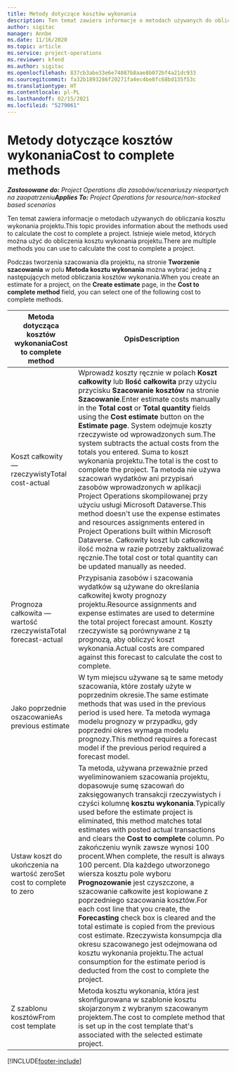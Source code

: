 ```yaml
---
title: Metody dotyczące kosztów wykonania
description: Ten temat zawiera informacje o metodach używanych do obliczania kosztu wykonania projektu.
author: sigitac
manager: Annbe
ms.date: 11/16/2020
ms.topic: article
ms.service: project-operations
ms.reviewer: kfend
ms.author: sigitac
ms.openlocfilehash: 837cb3abe33e6e74087b8aae8b072bf4a21dc933
ms.sourcegitcommit: fa32b1893286f20271fa4ec4be8fc68bd135f53c
ms.translationtype: HT
ms.contentlocale: pl-PL
ms.lasthandoff: 02/15/2021
ms.locfileid: "5279061"
---
```

# <a name="cost-to-complete-methods"></a><span data-ttu-id="6c1b5-103">Metody dotyczące kosztów wykonania</span><span class="sxs-lookup"><span data-stu-id="6c1b5-103">Cost to complete methods</span></span>

<span data-ttu-id="6c1b5-104">_**Zastosowane do:** Project Operations dla zasobów/scenariuszy nieopartych na zaopatrzeniu_</span><span class="sxs-lookup"><span data-stu-id="6c1b5-104">_**Applies To:** Project Operations for resource/non-stocked based scenarios_</span></span>

<span data-ttu-id="6c1b5-105">Ten temat zawiera informacje o metodach używanych do obliczania kosztu wykonania projektu.</span><span class="sxs-lookup"><span data-stu-id="6c1b5-105">This topic provides information about the methods used to calculate the cost to complete a project.</span></span> <span data-ttu-id="6c1b5-106">Istnieje wiele metod, których można użyć do obliczenia kosztu wykonania projektu.</span><span class="sxs-lookup"><span data-stu-id="6c1b5-106">There are multiple methods you can use to calculate the cost to complete a project.</span></span> 

<span data-ttu-id="6c1b5-107">Podczas tworzenia szacowania dla projektu, na stronie **Tworzenie szacowania** w polu **Metoda kosztu wykonania** można wybrać jedną z następujących metod obliczania kosztów wykonania.</span><span class="sxs-lookup"><span data-stu-id="6c1b5-107">When you create an estimate for a project, on the **Create estimate** page, in the **Cost to complete method** field, you can select one of the following cost to complete methods.</span></span>

| <span data-ttu-id="6c1b5-108">Metoda dotycząca kosztów wykonania</span><span class="sxs-lookup"><span data-stu-id="6c1b5-108">Cost to complete method</span></span>    | <span data-ttu-id="6c1b5-109">Opis</span><span class="sxs-lookup"><span data-stu-id="6c1b5-109">Description</span></span>                                                                                                                                                                                                                                                                                                                                                                                                                                                                                        |
|------------------------------|----------------------------------------------------------------------------------------------------------------------------------------------------------------------------------------------------------------------------------------------------------------------------------------------------------------------------------------------------------------------------------------------------------------------------------------------------------------------------------------------------|
| <span data-ttu-id="6c1b5-110">Koszt całkowity — rzeczywisty</span><span class="sxs-lookup"><span data-stu-id="6c1b5-110">Total cost-actual</span></span>            | <span data-ttu-id="6c1b5-111">Wprowadź koszty ręcznie w polach **Koszt całkowity** lub **Ilość całkowita** przy użyciu przycisku **Szacowanie kosztów** na stronie **Szacowanie**.</span><span class="sxs-lookup"><span data-stu-id="6c1b5-111">Enter estimate costs manually in the **Total cost** or **Total quantity** fields using the **Cost estimate** button on the **Estimate page**.</span></span> <span data-ttu-id="6c1b5-112">System odejmuje koszty rzeczywiste od wprowadzonych sum.</span><span class="sxs-lookup"><span data-stu-id="6c1b5-112">The system subtracts the actual costs from the totals you entered.</span></span> <span data-ttu-id="6c1b5-113">Suma to koszt wykonania projektu.</span><span class="sxs-lookup"><span data-stu-id="6c1b5-113">The total is the cost to complete the project.</span></span> <span data-ttu-id="6c1b5-114">Ta metoda nie używa szacowań wydatków ani przypisań zasobów wprowadzonych w aplikacji Project Operations skompilowanej przy użyciu usługi Microsoft Dataverse.</span><span class="sxs-lookup"><span data-stu-id="6c1b5-114">This method doesn't use the expense estimates and resources assignments entered in Project Operations built within Microsoft Dataverse.</span></span> <span data-ttu-id="6c1b5-115">Całkowity koszt lub całkowitą ilość można w razie potrzeby zaktualizować ręcznie.</span><span class="sxs-lookup"><span data-stu-id="6c1b5-115">The total cost or total quantity can be updated manually as needed.</span></span>  |
| <span data-ttu-id="6c1b5-116">Prognoza całkowita — wartość rzeczywista</span><span class="sxs-lookup"><span data-stu-id="6c1b5-116">Total forecast-actual</span></span>        | <span data-ttu-id="6c1b5-117">Przypisania zasobów i szacowania wydatków są używane do określania całkowitej kwoty prognozy projektu.</span><span class="sxs-lookup"><span data-stu-id="6c1b5-117">Resource assignments and expense estimates are used to determine the total project forecast amount.</span></span> <span data-ttu-id="6c1b5-118">Koszty rzeczywiste są porównywane z tą prognozą, aby obliczyć koszt wykonania.</span><span class="sxs-lookup"><span data-stu-id="6c1b5-118">Actual costs are compared against this forecast to calculate the cost to complete.</span></span>                                                                                                                                                                                                                                                                          |
| <span data-ttu-id="6c1b5-119">Jako poprzednie oszacowanie</span><span class="sxs-lookup"><span data-stu-id="6c1b5-119">As previous estimate</span></span>         | <span data-ttu-id="6c1b5-120">W tym miejscu używane są te same metody szacowania, które zostały użyte w poprzednim okresie.</span><span class="sxs-lookup"><span data-stu-id="6c1b5-120">The same estimate methods that was used in the previous period is used here.</span></span> <span data-ttu-id="6c1b5-121">Ta metoda wymaga modelu prognozy w przypadku, gdy poprzedni okres wymaga modelu prognozy.</span><span class="sxs-lookup"><span data-stu-id="6c1b5-121">This method requires a forecast model if the previous period required a forecast model.</span></span>                                                                                                                                                                                                                                                                                                                           |
| <span data-ttu-id="6c1b5-122">Ustaw koszt do ukończenia na wartość zero</span><span class="sxs-lookup"><span data-stu-id="6c1b5-122">Set cost to complete to zero</span></span> | <span data-ttu-id="6c1b5-123">Ta metoda, używana przeważnie przed wyeliminowaniem szacowania projektu, dopasowuje sumę szacowań do zaksięgowanych transakcji rzeczywistych i czyści kolumnę **kosztu wykonania**.</span><span class="sxs-lookup"><span data-stu-id="6c1b5-123">Typically used before the estimate project is eliminated, this method matches total estimates with posted actual transactions and clears the **Cost to complete** column.</span></span> <span data-ttu-id="6c1b5-124">Po zakończeniu wynik zawsze wynosi 100 procent.</span><span class="sxs-lookup"><span data-stu-id="6c1b5-124">When complete, the result is always 100 percent.</span></span> <span data-ttu-id="6c1b5-125">Dla każdego utworzonego wiersza kosztu pole wyboru **Prognozowanie** jest czyszczone, a szacowanie całkowite jest kopiowane z poprzedniego szacowania kosztów.</span><span class="sxs-lookup"><span data-stu-id="6c1b5-125">For each cost line that you create, the **Forecasting** check box is cleared and the total estimate is copied from the previous cost estimate.</span></span> <span data-ttu-id="6c1b5-126">Rzeczywista konsumpcja dla okresu szacowanego jest odejmowana od kosztu wykonania projektu.</span><span class="sxs-lookup"><span data-stu-id="6c1b5-126">The actual consumption for the estimate period is deducted from the cost to complete the project.</span></span>              |
| <span data-ttu-id="6c1b5-127">Z szablonu kosztów</span><span class="sxs-lookup"><span data-stu-id="6c1b5-127">From cost template</span></span>           | <span data-ttu-id="6c1b5-128">Metoda kosztu wykonania, która jest skonfigurowana w szablonie kosztu skojarzonym z wybranym szacowanym projektem.</span><span class="sxs-lookup"><span data-stu-id="6c1b5-128">The cost to complete method that is set up in the cost template that's associated with the selected estimate project.</span></span>                                                                                                                                                                                                                                                                                                                                                                          |


[!INCLUDE[footer-include](../includes/footer-banner.md)]